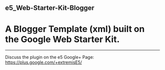 e5_Web-Starter-Kit-Blogger
-----------------------
A Blogger Template (xml) built on the Google Web Starter Kit.
=======================
-----------------------
Discuss the plugin on the e5 Google+ Page: https://plus.google.com/+extremisE5/

